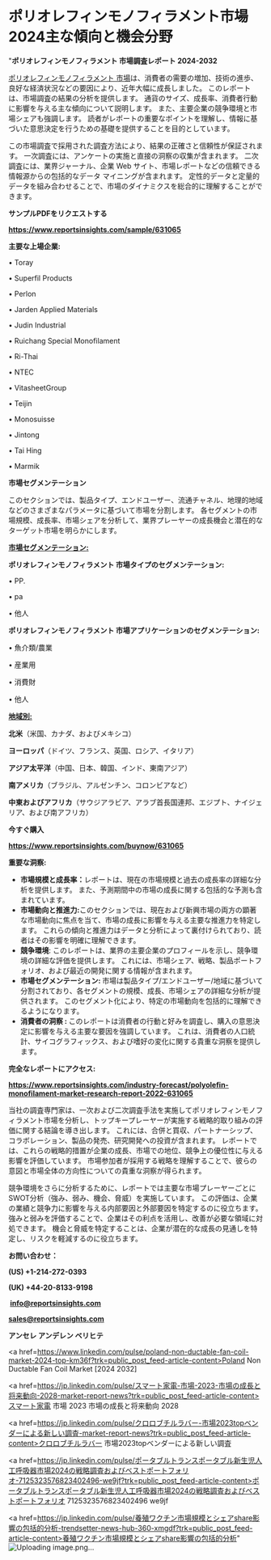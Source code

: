 # ポリオレフィンモノフィラメント市場2024主な傾向と機会分野

"<strong>ポリオレフィンモノフィラメント 市場調査レポート 2024-2032</strong>

<a href=https://www.reportsinsights.com/sample/631065>ポリオレフィンモノフィラメント 市場</a>は、消費者の需要の増加、技術の進歩、良好な経済状況などの要因により、近年大幅に成長しました。 このレポートは、市場調査の結果の分析を提供します。 通貨のサイズ、成長率、消費者行動に影響を与える主な傾向について説明します。 また、主要企業の競争環境と市場シェアも強調します。 読者がレポートの重要なポイントを理解し、情報に基づいた意思決定を行うための基礎を提供することを目的としています。

この市場調査で採用された調査方法により、結果の正確さと信頼性が保証されます。 一次調査には、アンケートの実施と直接の洞察の収集が含まれます。 二次調査には、業界ジャーナル、企業 Web サイト、市場レポートなどの信頼できる情報源からの包括的なデータ マイニングが含まれます。 定性的データと定量的データを組み合わせることで、市場のダイナミクスを総合的に理解することができます。

<strong><b>サンプルPDFをリクエストする</b></strong>

<a href=https://www.reportsinsights.com/sample/631065><strong><u>https://www.reportsinsights.com/sample/631065</u></strong></a>

<strong>主要な上場企業:</strong>

• Toray

• Superfil Products

• Perlon

• Jarden Applied Materials

• Judin Industrial

• Ruichang Special Monofilament

• Ri-Thai

• NTEC

• VitasheetGroup

• Teijin

• Monosuisse

• Jintong

• Tai Hing

• Marmik

<strong>市場セグメンテーション</strong>

このセクションでは、製品タイプ、エンドユーザー、流通チャネル、地理的地域などのさまざまなパラメータに基づいて市場を分割します。 各セグメントの市場規模、成長率、市場シェアを分析して、業界プレーヤーの成長機会と潜在的なターゲット市場を明らかにします。

<strong><u>市場セグメンテーション</u></strong><strong><u>:</u></strong>

<strong>ポリオレフィンモノフィラメント 市場タイプのセグメンテーション:</strong>

• PP.

• pa

• 他人

<strong>ポリオレフィンモノフィラメント 市場アプリケーションのセグメンテーション:</strong>

• 魚介類/農業

• 産業用

• 消費財

• 他人

<strong><u>地域別</u></strong><strong><u>:</u></strong>

<strong>北米</strong>（米国、カナダ、およびメキシコ）

<strong>ヨーロッパ</strong>（ドイツ、フランス、英国、ロシア、イタリア）

<strong>アジア太平洋</strong>（中国、日本、韓国、インド、東南アジア）

<strong>南アメリカ</strong>（ブラジル、アルゼンチン、コロンビアなど）

<strong>中東およびアフリカ</strong>（サウジアラビア、アラブ首長国連邦、エジプト、ナイジェリア、および南アフリカ）

<strong>今すぐ購入</strong>

<a href=https://www.reportsinsights.com/buynow/631065><strong><u>https://www.reportsinsights.com/buynow/631065</u></strong></a>

<strong>重要な洞察:</strong>
<ul>
  <li><strong>市場規模と成長率：</strong>レポートは、現在の市場規模と過去の成長率の詳細な分析を提供します。 また、予測期間中の市場の成長に関する包括的な予測も含まれています。</li>
  <li><strong>市場動向と推進力:</strong>このセクションでは、現在および新興市場の両方の顕著な市場動向に焦点を当て、市場の成長に影響を与える主要な推進力を特定します。 これらの傾向と推進力はデータと分析によって裏付けられており、読者はその影響を明確に理解できます。</li>
  <li><strong>競争環境</strong>: このレポートは、業界の主要企業のプロフィールを示し、競争環境の詳細な評価を提供します。 これには、市場シェア、戦略、製品ポートフォリオ、および最近の開発に関する情報が含まれます。</li>
  <li><strong>市場セグメンテーション: </strong>市場は製品タイプ/エンドユーザー/地域に基づいて分割されており、各セグメントの規模、成長、市場シェアの詳細な分析が提供されます。 このセグメント化により、特定の市場動向を包括的に理解できるようになります。</li>
  <li><strong>消費者の洞察 : </strong>このレポートは消費者の行動と好みを調査し、購入の意思決定に影響を与える主要な要因を強調しています。 これは、消費者の人口統計、サイコグラフィックス、および嗜好の変化に関する貴重な洞察を提供します。</li>
</ul>
<strong>完全なレポートにアクセス:</strong>

<a href=https://www.reportsinsights.com/industry-forecast/polyolefin-monofilament-market-research-report-2022-631065><strong><u><b>https://www.reportsinsights.com/industry-forecast/polyolefin-monofilament-market-research-report-2022-631065</b></u></strong></a>

当社の調査専門家は、一次および二次調査手法を実施してポリオレフィンモノフィラメント市場を分析し、トップキープレーヤーが実施する戦略的取り組みの評価に関する結論を導き出します。 これには、合併と買収、パートナーシップ、コラボレーション、製品の発売、研究開発への投資が含まれます。 レポートでは、これらの戦略的措置が企業の成長、市場での地位、競争上の優位性に与える影響を評価しています。 市場参加者が採用する戦略を理解することで、彼らの意図と市場全体の方向性についての貴重な洞察が得られます。

競争環境をさらに分析するために、レポートでは主要な市場プレーヤーごとにSWOT分析（強み、弱み、機会、脅威）を実施しています。 この評価は、企業の業績と競争力に影響を与える内部要因と外部要因を特定するのに役立ちます。 強みと弱みを評価することで、企業はその利点を活用し、改善が必要な領域に対処できます。 機会と脅威を特定することは、企業が潜在的な成長の見通しを特定し、リスクを軽減するのに役立ちます。

<strong>お問い合わせ：</strong>

<strong>(US) +1-214-272-0393</strong>

<strong>(UK) +44-20-8133-9198</strong>

<strong> </strong><a href=info@reportsinsights.com><strong><u>info@reportsinsights.com</u></strong></a>

<a href=sales@reportsinsights.com><strong><u>sales@reportsinsights.com</u></strong></a>

<strong>アンセレ アンデレン ベリヒテ</strong>

<a href=https://www.linkedin.com/pulse/poland-non-ductable-fan-coil-market-2024-top-km36f?trk=public_post_feed-article-content>Poland Non Ductable Fan Coil Market [2024 2032]</a>

<a href=https://jp.linkedin.com/pulse/スマート家電-市場-2023-市場の成長と将来動向-2028-market-report-news?trk=public_post_feed-article-content>スマート家電 市場 2023 市場の成長と将来動向 2028</a>

<a href=https://jp.linkedin.com/pulse/クロロブチルラバー-市場2023topベンダーによる新しい調査-market-report-news?trk=public_post_feed-article-content>クロロブチルラバー 市場2023topベンダーによる新しい調査</a>

<a href=https://jp.linkedin.com/pulse/ポータブルトランスポータブル新生児人工呼吸器市場2024の戦略調査およびベストポートフォリオ-7125323576823402496-we9jf?trk=public_post_feed-article-content>ポータブルトランスポータブル新生児人工呼吸器市場2024の戦略調査およびベストポートフォリオ 7125323576823402496 we9jf</a>

<a href=https://jp.linkedin.com/pulse/養殖ワクチン市場規模とシェアshare影響の包括的分析-trendsetter-news-hub-360-xmgdf?trk=public_post_feed-article-content>養殖ワクチン市場規模とシェアshare影響の包括的分析</a>"
![Uploading image.png…]()
